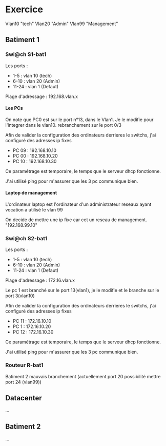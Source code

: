 # Exercice

Vlan10 "tech"
Vlan20 "Admin"
Vlan99 "Management"


## Batiment 1


### Swi@ch S1-bat1

Les ports : 
- 1-5 : vlan 10 (tech)
- 6-10 : vlan 20 (Admin)
- 11-24 : vlan 1 (Defaut)

Plage d'adressage : 192.168.vlan.x

#### Les PCs

On note que PC0 est sur le port n°13, dans le Vlan1. Je le modifie pour l'integrer dans le vlan10. rebranchement sur le port 0/3

Afin de valider la configuration des ordinateurs derrieres le switchs, j'ai configuré des adresses ip fixes  

- PC 09 : 192.168.10.10 
- PC 00 : 192.168.10.20
- PC 10 : 192.168.10.30

Ce paramétrage est temporaire, le temps que le serveur dhcp fonctionne.

J'ai utilisé ping pour m'assurer que les 3 pc communique bien.

#### Laptop de management

L'ordinateur laptop est l'ordinateur d'un administrateur reseaux ayant vocation a utilisé le vlan 99

On decide de mettre une ip fixe car cet un reseau de management. "192.168.99.10"


### Swi@ch S2-bat1

Les ports : 
- 1-5 : vlan 10 (tech)
- 6-10 : vlan 20 (Admin)
- 11-24 : vlan 1 (Defaut)

Plage d'adressage : 172.16.vlan.x


Le pc 1 est branché sur le port 13(vlan1), je le modifie et le branche sur le port 3(vlan10)

Afin de valider la configuration des ordinateurs derrieres le switchs, j'ai configuré des adresses ip fixes  

- PC 11 : 172.16.10.10 
- PC 1 : 172.16.10.20
- PC 12 : 172.16.10.30

Ce paramétrage est temporaire, le temps que le serveur dhcp fonctionne.

J'ai utilisé ping pour m'assurer que les 3 pc communique bien.


### Routeur R-bat1




Batiment 2
mauvais branchement (actuellement port 20 possibilité mettre port 24 (vlan99))

## Datacenter
...
## Batiment 2
...